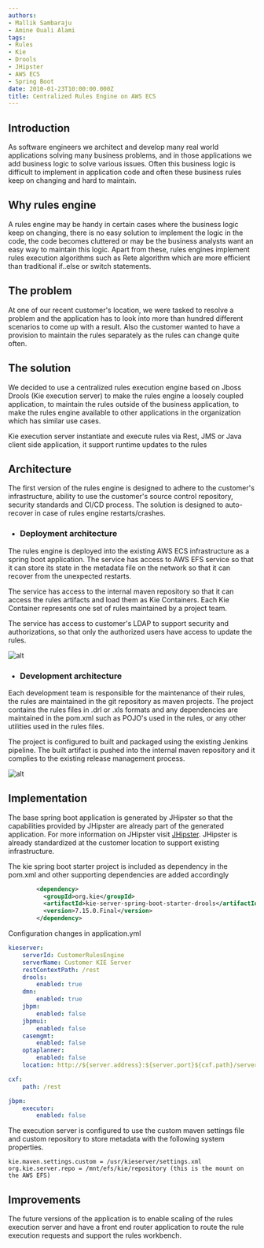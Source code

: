 ```yaml
---
authors:
- Mallik Sambaraju
- Amine Ouali Alami
tags:
- Rules
- Kie
- Drools
- JHipster
- AWS ECS
- Spring Boot
date: 2010-01-23T10:00:00.000Z
title: Centralized Rules Engine on AWS ECS
---
```


## Introduction
As software engineers we architect and develop many real world applications solving many business problems, and in those applications we add business logic to solve various issues. Often this business logic is difficult to implement in application code and often these business rules keep on changing and hard to maintain.

## Why rules engine
A rules engine may be handy in certain cases where the business logic keep on changing, there is no easy solution to implement the logic in the code, the code becomes cluttered or may be the business analysts want an easy way to maintain this logic. Apart from these, rules engines implement rules execution algorithms such as Rete algorithm which are more efficient than traditional if..else or switch statements.

## The problem
At one of our recent customer's location, we were tasked to resolve a problem and the application has to look into more than hundred different scenarios to come up with a result. Also the customer wanted to have a provision to maintain the rules separately as the rules can change quite often.

## The solution
We decided to use a centralized rules execution engine based on Jboss Drools (Kie execution server) to make the rules engine a loosely coupled application, to maintain the rules outside of the business application, to make the rules engine available to other applications in the organization which has similar use cases.

Kie execution server instantiate and execute rules via Rest, JMS or Java client side application, it support runtime updates to the rules


## Architecture
The first version of the rules engine is designed to adhere to the customer's infrastructure, ability to use the customer's source control repository, security standards and CI/CD process. The solution is designed to auto-recover in case of rules engine restarts/crashes.

- ### Deployment architecture
The rules engine is deployed into the existing AWS ECS infrastructure as a spring boot application. The service has access to AWS EFS service so that it can store its state in the metadata file on the network so that it can recover from the unexpected restarts.

The service has access to the internal maven repository so that it can access the rules artifacts and load them as Kie Containers. Each Kie Container represents one set of rules maintained by a project team.

The service has access to customer's LDAP to support security and authorizations, so that only the authorized users have access to update the rules.

![alt](https://raw.githubusercontent.com/msambaraju/blog-usa/master/images/2019/01/Kie_Server.png)

- ### Development architecture
Each development team is responsible for the maintenance of their rules, the rules are maintained in the git repository as maven projects. The project contains the rules files in .drl or .xls formats and any dependencies are maintained in the pom.xml such as POJO's used in the rules, or any other utilities used in the rules files.

The project is configured to built and packaged using the existing Jenkins pipeline. The built artifact is pushed into the internal maven repository and it complies to the existing release management process.

![alt](https://raw.githubusercontent.com/msambaraju/blog-usa/master/images/2019/01/Kie_Container_Process.png)

## Implementation
The base spring boot application is generated by JHipster so that the capabilities provided by JHipster are already part of the generated application. For more information on JHipster visit [JHipster](https://www.jhipster.tech). JHipster is already standardized at the customer location to support existing infrastructure.

The kie spring boot starter project is included as dependency in the pom.xml and other supporting dependencies are added accordingly

```xml
        <dependency>
	      <groupId>org.kie</groupId>
	      <artifactId>kie-server-spring-boot-starter-drools</artifactId>
	      <version>7.15.0.Final</version>
	    </dependency>
```

Configuration changes in application.yml
```yaml
kieserver:
    serverId: CustomerRulesEngine
    serverName: Customer KIE Server
    restContextPath: /rest
    drools:
        enabled: true
    dmn:
        enabled: true
    jbpm:
        enabled: false
    jbpmui:
        enabled: false
    casemgmt:
        enabled: false
    optaplanner:
        enabled: false
    location: http://${server.address}:${server.port}${cxf.path}/server

cxf:
    path: /rest

jbpm:
    executor:
        enabled: false
```

The execution server is configured to use the custom maven settings file and custom repository to store metadata with the following system properties.

```
kie.maven.settings.custom = /usr/kieserver/settings.xml
org.kie.server.repo = /mnt/efs/kie/repository (this is the mount on the AWS EFS)

```

## Improvements
The future versions of the application is to enable scaling of the rules execution server and have a front end router application to route the rule execution requests and support the rules workbench.

